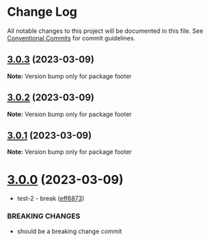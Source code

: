 # Change Log

All notable changes to this project will be documented in this file.
See [Conventional Commits](https://conventionalcommits.org) for commit guidelines.

## [3.0.3](https://github.com/kamen-kirilov/lerna-independent-version/compare/footer@3.0.2...footer@3.0.3) (2023-03-09)

**Note:** Version bump only for package footer





## [3.0.2](https://github.com/kamen-kirilov/lerna-independent-version/compare/footer@3.0.1...footer@3.0.2) (2023-03-09)

**Note:** Version bump only for package footer





## [3.0.1](https://github.com/kamen-kirilov/lerna-independent-version/compare/footer@3.0.0...footer@3.0.1) (2023-03-09)

**Note:** Version bump only for package footer





# [3.0.0](https://github.com/kamen-kirilov/lerna-independent-version/compare/footer@2.0.0...footer@3.0.0) (2023-03-09)


* test-2 - break ([eff6873](https://github.com/kamen-kirilov/lerna-independent-version/commit/eff68731d35e35c7aa482144feaad241a3e669c3))


### BREAKING CHANGES

* should be a breaking change commit
